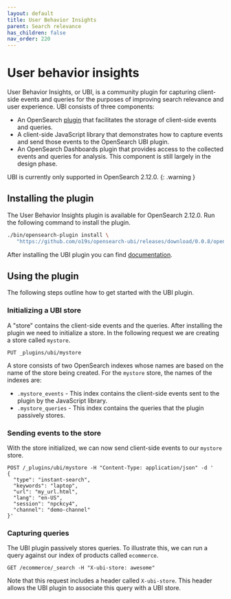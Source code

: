 ```yaml
---
layout: default
title: User Behavior Insights
parent: Search relevance
has_children: false
nav_order: 220
---
```


# User behavior insights

User Behavior Insights, or UBI, is a community plugin for capturing client-side events and queries for the purposes of improving search relevance and user experience. UBI consists of three components:

* An OpenSearch [plugin](https://github.com/o19s/opensearch-ubi) that facilitates the storage of client-side events and queries.
* A client-side JavaScript library that demonstrates how to capture events and send those events to the OpenSearch UBI plugin.
* An OpenSearch Dashboards plugin that provides access to the collected events and queries for analysis. This component is still largely in the design phase.

UBI is currently only supported in OpenSearch 2.12.0.
{: .warning }

## Installing the plugin

The User Behavior Insights plugin is available for OpenSearch 2.12.0. Run the following command to install the plugin.

````bash
./bin/opensearch-plugin install \
   "https://github.com/o19s/opensearch-ubi/releases/download/0.0.8/opensearch-ubi-0.0.8-os2.12.0.zip"
````

After installing the UBI plugin you can find [documentation](https://github.com/o19s/opensearch-ubi/blob/main/documentation.md).

## Using the plugin

The following steps outline how to get started with the UBI plugin.

### Initializing a UBI store

A "store" contains the client-side events and the queries. After installing the plugin we need to initialize a store. In the following request we are creating a store called `mystore`.

```
PUT _plugins/ubi/mystore
```

A store consists of two OpenSearch indexes whose names are based on the name of the store being created. For the `mystore` store, the names of the indexes are:

* `.mystore_events` - This index contains the client-side events sent to the plugin by the JavaScript library.
* `.mystore_queries` - This index contains the queries that the plugin passively stores.

### Sending events to the store

With the store initialized, we can now send client-side events to our `mystore` store.

```
POST /_plugins/ubi/mystore -H "Content-Type: application/json" -d '
{
  "type": "instant-search",
  "keywords": "laptop",
  "url": "my_url.html",
  "lang": "en-US",
  "session": "npckcy4",
  "channel": "demo-channel"
}'
```

### Capturing queries

The UBI plugin passively stores queries. To illustrate this, we can run a query against our index of products called `ecommerce`.

`GET /ecommerce/_search -H "X-ubi-store: awesome"`

Note that this request includes a header called `X-ubi-store`. This header allows the UBI plugin to associate this query with a UBI store.
